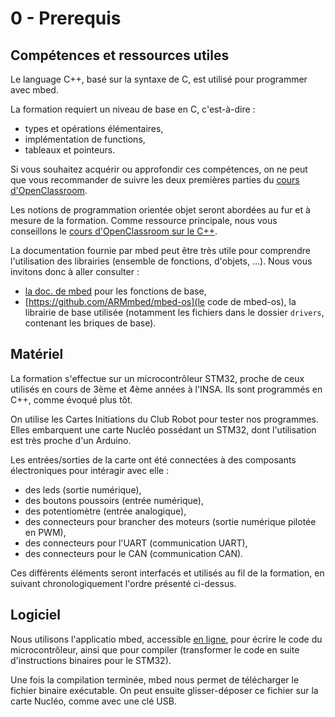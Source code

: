 # 0 - Prerequis

## Compétences et ressources utiles

Le language C++, basé sur la syntaxe de C, est utilisé pour 
programmer avec mbed. 

La formation requiert un niveau de base en C, c'est-à-dire :
   * types et opérations élémentaires, 
   * implémentation de functions, 
   * tableaux et pointeurs. 

Si vous souhaitez acquérir ou approfondir ces compétences, on 
ne peut que vous recommander de suivre les deux premières parties
du [cours d'OpenClassroom](https://openclassrooms.com/courses/apprenez-a-programmer-en-c). 

Les notions de programmation orientée objet seront abordées au fur et à mesure 
de la formation. Comme ressource principale, nous vous conseillons le [cours d'OpenClassroom sur le C++](https://openclassrooms.com/courses/programmez-avec-le-langage-c). 

La documentation fournie par mbed peut être très utile pour comprendre 
l'utilisation des librairies (ensemble de fonctions, d'objets, ...). 
Nous vous invitons donc à aller consulter : 
   * [la doc. de mbed](https://os.mbed.com/handbook/Homepage) pour les fonctions de base, 
   * [https://github.com/ARMmbed/mbed-os](le code de mbed-os), la librairie de base utilisée (notamment 
   les fichiers dans le dossier `drivers`, contenant les briques de base). 

## Matériel 

La formation s'effectue sur un microcontrôleur STM32, proche de 
ceux utilisés en cours de 3ème et 4ème années à l'INSA. 
Ils sont programmés en C++, comme évoqué plus tôt. 

On utilise les Cartes Initiations du Club Robot pour tester nos 
programmes. Elles embarquent une carte Nucléo possédant un STM32, 
dont l'utilisation est très proche d'un Arduino. 

Les entrées/sorties de la carte ont été connectées à des composants 
électroniques pour intéragir avec elle : 
   * des leds (sortie numérique), 
   * des boutons poussoirs (entrée numérique), 
   * des potentiomètre (entrée analogique), 
   * des connecteurs pour brancher des moteurs (sortie numérique pilotée en PWM), 
   * des connecteurs pour l'UART (communication UART), 
   * des connecteurs pour le CAN (communication CAN). 

Ces différents éléments seront interfacés et utilisés au fil de la formation, en suivant
chronologiquement l'ordre présenté ci-dessus. 

## Logiciel

Nous utilisons l'applicatio mbed, accessible [en ligne](https://os.mbed.com/compiler/), pour 
écrire le code du microcontrôleur, ainsi que pour compiler (transformer le code en suite 
d'instructions binaires pour le STM32). 

Une fois la compilation terminée, mbed nous permet de télécharger le fichier binaire exécutable. 
On peut ensuite glisser-déposer ce fichier sur la carte Nucléo, comme avec une clé USB.


  
